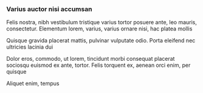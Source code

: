 ### Varius auctor nisi accumsan

Felis nostra, nibh vestibulum tristique varius tortor posuere ante, leo mauris, consectetur. Elementum lorem, varius, varius ornare nisi, hac platea mollis

Quisque gravida placerat mattis, pulvinar vulputate odio. Porta eleifend nec ultricies lacinia dui

Dolor eros, commodo, ut lorem, tincidunt morbi consequat placerat sociosqu euismod ex ante, tortor. Felis torquent ex, aenean orci enim, per quisque

Aliquet enim, tempus


